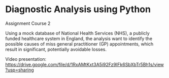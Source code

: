 # Diagnostic Analysis using Python
Assignment Course 2

Using a mock database of National Health Services (NHS), a publicly funded healthcare system in England, the analysis want to identify the possible causes of miss general practitioner (GP) appointments, which result in significant, potentially avoidable losses.

Video presentation: https://drive.google.com/file/d/1RxAMtKxt3A5i92Fz9IFk6SbXbTr5Bh1s/view?usp=sharing

